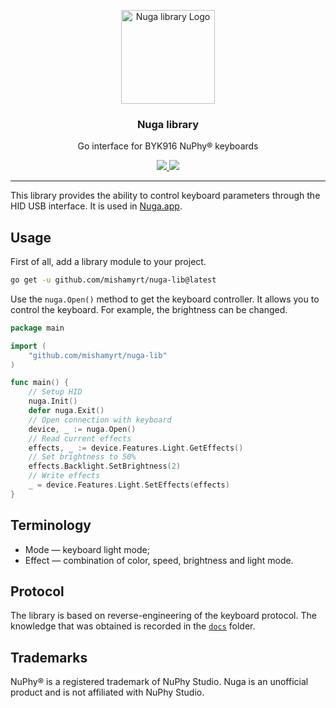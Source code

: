 <p align="center">
    <img src="./docs/logo@2x.png" alt="Nuga library Logo" width="150" />
    <h3 align="center">Nuga library</h3>
    <p align="center">Go interface for BYK916 NuPhy® keyboards</p>
    <p align="center">
        <a href="https://github.com/mishamyrt/nuga-lib/actions/workflows/quality-assurance.yaml">
            <img src="https://github.com/mishamyrt/nuga-lib/actions/workflows/quality-assurance.yaml/badge.svg" />
        </a>
        <a href="https://github.com/mishamyrt/nuga-lib/tags">
            <img src="https://img.shields.io/github/v/tag/mishamyrt/nuga-lib?sort=semver" />
        </a>
    </p>
</p>

---

This library provides the ability to control keyboard parameters through the HID USB interface. It is used in [Nuga.app](https://github.com/mishamyrt/nuga-app).

## Usage

First of all, add a library module to your project.

```sh
go get -u github.com/mishamyrt/nuga-lib@latest
```

Use the `nuga.Open()` method to get the keyboard controller. It allows you to control the keyboard. For example, the brightness can be changed.

```go
package main

import (
	"github.com/mishamyrt/nuga-lib"
)

func main() {
	// Setup HID
	nuga.Init()
	defer nuga.Exit()
	// Open connection with keyboard
	device, _ := nuga.Open()
	// Read current effects
	effects, _ := device.Features.Light.GetEffects()
	// Set brightness to 50%
	effects.Backlight.SetBrightness(2)
	// Write effects
	_ = device.Features.Light.SetEffects(effects)
}
```

## Terminology

- Mode — keyboard light mode;
- Effect — combination of color, speed, brightness and light mode.

## Protocol

The library is based on reverse-engineering of the keyboard protocol. The knowledge that was obtained is recorded in the [`docs`](./docs/) folder.

## Trademarks

NuPhy® is a registered trademark of NuPhy Studio. Nuga is an unofficial product and is not affiliated with NuPhy Studio.
